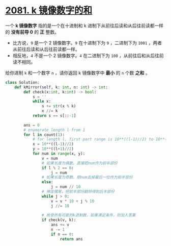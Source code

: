 # [2081. k 镜像数字的和](https://leetcode.cn/problems/sum-of-k-mirror-numbers/)
一个 **k 镜像数字** 指的是一个在十进制和 k 进制下从前往后读和从后往前读都一样的 **没有前导 0** 的 **正** 整数。

- 比方说，`9` 是一个 2 镜像数字。`9` 在十进制下为 `9` ，二进制下为 `1001` ，两者从前往后读和从后往前读都一样。
- 相反地，`4` 不是一个 2 镜像数字。`4` 在二进制下为 `100` ，从前往后和从后往前读不相同。

给你进制 `k` 和一个数字 `n` ，请你返回 k 镜像数字中 **最小** 的 `n` 个数 **之和** 。

```python
class Solution:
    def kMirror(self, k: int, n: int) -> int:
        def check(x:int, k:int) -> bool:
            s = ''
            while x:
                s += str(x % k)
                x //= k
            return s == s[::-1]
        
        ans = 0
        # enumerate length l from 1
        for l in count(1):
            # for length l, first part range is 10**((l-1)//2) to 10**((l+1)//2)
            x = 10**((l-1)//2)
            y = 10**((l+1)//2)
            for num in range(x, y):
                v = num
                # 如果长度为偶数，直接把num作为前半部份
                if l % 2 == 0:
                    j = num
                # 如果长度为奇数，把num去掉最后一位作为前半部份
                else:
                    j = num // 10
                # 神龙摆尾，把前半部份翻转得到后半部份
                while j > 0:
                    v = v * 10 + j % 10
                    j //= 10
                
                # 枚举所有可能的k进制数，如果满足条件，则加入答案
                if check(v, k):
                    ans += v
                    n -= 1
                    if n == 0:
                        return ans
```